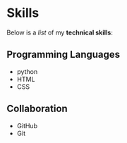 # Skills

Below is a *list* of my __technical skills__:

## Programming Languages

* python
* HTML
* CSS

## Collaboration

* GitHub
* Git
